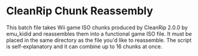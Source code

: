 # CleanRip Chunk Reassembly
This batch file takes Wii game ISO chunks produced by CleanRip 2.0.0 by emu_kidid and reassembles them into a functional game ISO file. It must be placed in the same directory as the file you'd like to reassemble. The script is self-explanatory and it can combine up to 16 chunks at once.

